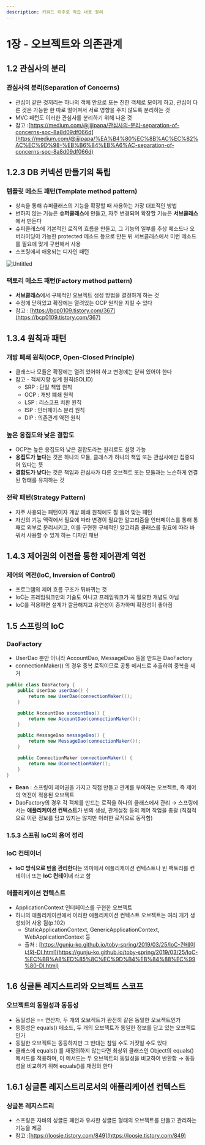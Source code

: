 ```yaml
---
description: 키워드 위주로 학습 내용 정리
---
```


# 1장 - 오브젝트와 의존관계

## 1.2 관심사의 분리

### 관심사의 분리(Separation of Concerns)

* 관심이 같은 것끼리는 하나의 객체 안으로 또는 친한 객체로 모이게 하고, 관심이 다른 것은 가능한 한 따로 떨어져서 서로 영향을 주지 않도록 분리하는 것
* MVC 패턴도 이러한 관심사를 분리하기 위해 나온 것
* 참고 :[https://medium.com/@jijipapa/관심사의-분리-separation-of-concerns-soc-8a8d09df066d](https://medium.com/@jijipapa/%EA%B4%80%EC%8B%AC%EC%82%AC%EC%9D%98-%EB%B6%84%EB%A6%AC-separation-of-concerns-soc-8a8d09df066d)

## 1.2.3 DB 커넥션 만들기의 독립

### 템플릿 메소드 패턴(Template method pattern)

* 상속을 통해 슈퍼클래스의 기능을 확장할 때 사용하는 가장 대표적인 방법
* 변하지 않는 기능은 **슈퍼클래스**에 만들고, 자주 변경되며 확장할 기능은 **서브클래스**에서 만든다
* 슈퍼클래스에 기본적인 로직의 흐름을 만들고, 그 기능의 일부를 추상 메소드나 오버라이딩이 가능한 protected 메소드 등으로 만든 뒤 서브클래스에서 이런 메소드를 필요에 맞게 구현해서 사용
* 스프링에서 애용되는 디자인 패턴

![Untitled](https://s3-us-west-2.amazonaws.com/secure.notion-static.com/ac358cd1-0556-4a90-8c2e-771a05b66087/Untitled.png)

### 팩토리 메소드 패턴(Factory method pattern)

* **서브클래스**에서 구체적인 오브젝트 생성 방법을 결정하게 하는 것
* 수정에 닫혀있고 확장에는 열려있는 OCP 원칙을 지킬 수 있다
* 참고 : [https://bcp0109.tistory.com/367](https://bcp0109.tistory.com/367)

## 1.3.4 원칙과 패턴

### 개방 폐쇄 원칙(OCP, Open-Closed Principle)

* 클래스나 모듈은 확장에는 열려 있어야 하고 변경에는 닫혀 있어야 한다
* 참고 - 객체지향 설계 원칙(SOLID)
  * SRP : 단일 책임 원칙
  * OCP : 개방 폐쇄 원칙
  * LSP : 리스코프 치환 원칙
  * ISP : 인터페이스 분리 원칙
  * DIP : 의존관계 역전 원칙

### 높은 응집도와 낮은 결합도

* OCP는 높은 응집도와 낮은 결합도라는 원리로도 설명 가능
* **응집도가 높다**는 것은 하나의 모듈, 클래스가 하나의 책임 또는 관심사에만 집중되어 있다는 뜻
* **결합도가 낮다**는 것은 책임과 관심사가 다른 오브젝트 또는 모듈과는 느슨하게 연결된 형태를 유지하는 것

### 전략 패턴(Strategy Pattern)

* 자주 사용되는 패턴이자 개방 폐쇄 원칙에도 잘 들어 맞는 패턴
* 자신의 기능 맥락에서 필요에 따라 변경이 필요한 알고리즘을 인터페이스를 통해 통째로 외부로 분리시키고, 이를 구현한 구체적인 알고리즘 클래스를 필요에 따라 바꿔서 사용할 수 있게 하는 디자인 패턴

## 1.4.3 제어권의 이전을 통한 제어관계 역전

### 제어의 역전(IoC, Inversion of Control)

* 프로그램의 제어 흐름 구조가 뒤바뀌는 것
* IoC는 프레임워크만의 기술도 아니고 프레임워크가 꼭 필요한 개념도 아님
* IoC를 적용하면 설계가 깔끔해지고 유연성이 증가하며 확장성이 좋아짐

## 1.5 스프링의 IoC

### DaoFactory

* UserDao 뿐만 아니라 AccountDao, MessageDao 등을 만드는 DaoFactory
* connectionMaker() 의 경우 중복 로직이므로 공통 메서드로 추출하여 중복을 제거

```java
public class DaoFactory {
	public UserDao userDao() {
		return new UserDao(connectionMaker());
	}

	public AccountDao accountDao() {
		return new AccountDao(connectionMaker());
	}

	public MessageDao messageDao() {
		return new MessageDao(connectionMaker());
	}

	public ConnectionMaker connectionMaker() {
		return new DConnectionMaker();
	}
}
```

* **Bean** : 스프링이 제어권을 가지고 직접 만들고 관계를 부여하는 오브젝트, 즉 제어의 역전이 적용된 오브젝트
* DaoFactory의 경우 각 객체를 만드는 로직을 하나의 클래스에서 관리 → 스프링에서는 **애플리케이션 컨텍스트**가 빈의 생성, 관계설정 등의 제어 작업을 총괄 (직접적으로 이런 정보를 담고 있지는 않지만 이러한 로직으로 동작함)

### 1.5.3 스프링 IoC의 용어 정리

### IoC 컨테이너

* **IoC 방식으로 빈을 관리한다**는 의미에서 애플리케이션 컨텍스트나 빈 팩토리를 컨테이너 또는 **IoC 컨테이너** 라고 함

### 애플리케이션 컨텍스트

* ApplicationContext 인터페이스를 구현한 오브젝트
* 하나의 애플리케이션에서 이러한 애플리케이션 컨텍스트 오브젝트는 여러 개가 생성되어 사용 됨(p.102)
  * StaticApplicationContext, GenericApplicationContext, WebApplicationContext 등
  * 출처 : [https://gunju-ko.github.io/toby-spring/2019/03/25/IoC-컨테이너와-DI.html](https://gunju-ko.github.io/toby-spring/2019/03/25/IoC-%EC%BB%A8%ED%85%8C%EC%9D%B4%EB%84%88%EC%99%80-DI.html)

## 1.6 싱글톤 레지스트리와 오브젝트 스코프

### 오브젝트의 동일성과 동등성

* 동일성은 == 연산자, 두 개의 오브젝트가 완전히 같은 동일한 오브젝트인가
* 동등성은 equals() 메소드, 두 개의 오브젝트가 동일한 정보를 담고 있는 오브젝트인가
* 동일한 오브젝트는 동등하지만 그 반대는 참일 수도 거짓일 수도 있다
* 클래스에 equals() 를 재정의하지 않는다면 최상위 클래스인 Object의 equals() 메서드를 적용하며, 이 메서드는 두 오브젝트의 동일성을 비교하여 반환함 → 동등성을 비교하기 위해 equals()를 재정의 한다

## 1.6.1 싱글톤 레지스트리로서의 애플리케이션 컨텍스트

### 싱글톤 레지스트리

* 스프링은 자바의 싱글톤 패턴과 유사한 싱글톤 형태의 오브젝트를 만들고 관리하는 기능을 제공
* 참고 :[https://loosie.tistory.com/849](https://loosie.tistory.com/849)
